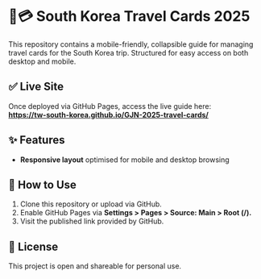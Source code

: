 # 🚆💳 South Korea Travel Cards 2025

This repository contains a mobile-friendly, collapsible guide for managing travel cards for the South Korea trip. Structured for easy access on both desktop and mobile.

## ✅ Live Site

Once deployed via GitHub Pages, access the live guide here:  
**https://tw-south-korea.github.io/GJN-2025-travel-cards/**

## ✨ Features

* **Responsive layout** optimised for mobile and desktop browsing

## 🔧 How to Use

1. Clone this repository or upload via GitHub.
2. Enable GitHub Pages via **Settings > Pages > Source: Main > Root (/).**
3. Visit the published link provided by GitHub.

## 📄 License

This project is open and shareable for personal use.

